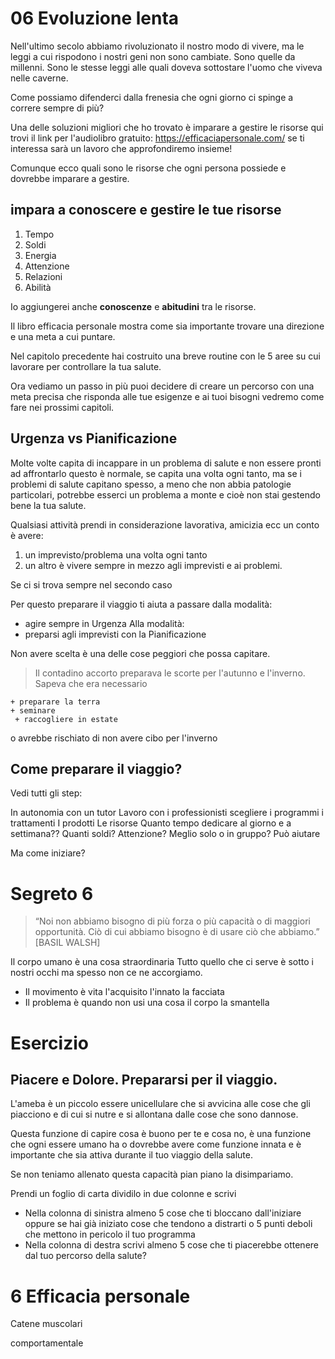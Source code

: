 # 06 Evoluzione lenta

Nell'ultimo secolo abbiamo rivoluzionato il nostro modo di vivere, ma le leggi a cui rispodono i nostri geni non sono cambiate. Sono quelle da millenni. Sono le stesse leggi alle quali doveva sottostare l'uomo che viveva nelle caverne.

Come possiamo difenderci dalla frenesia che ogni giorno ci spinge a correre sempre di più? 

Una delle soluzioni migliori che ho trovato è imparare a gestire le risorse qui trovi il link per l'audiolibro gratuito: https://efficaciapersonale.com/ se ti interessa sarà un lavoro che approfondiremo insieme! 

Comunque ecco quali sono le risorse che ogni persona possiede e dovrebbe imparare a gestire.

## impara a conoscere e gestire le tue risorse

1. Tempo
2. Soldi
3. Energia
4. Attenzione
5. Relazioni
6. Abilità

Io aggiungerei anche **conoscenze** e **abitudini** tra le risorse.

Il libro efficacia personale mostra come sia importante trovare una direzione e una meta a cui puntare.

Nel capitolo precedente hai costruito una breve routine con le 5 aree su cui lavorare per controllare la tua salute.

Ora vediamo un passo in più puoi decidere di creare un percorso con una meta precisa che risponda alle tue esigenze e ai tuoi bisogni vedremo come fare nei prossimi capitoli.

## Urgenza vs Pianificazione

Molte volte capita di incappare in un problema di salute e non essere pronti ad affrontarlo questo è normale, se capita una volta ogni tanto, ma se i problemi di salute capitano spesso, a meno che non abbia patologie particolari, potrebbe esserci un problema a monte e cioè non stai gestendo bene la tua salute.

Qualsiasi attività prendi in considerazione lavorativa, amicizia ecc un conto è avere:

1. un imprevisto/problema una volta ogni tanto
2. un altro è vivere sempre in mezzo agli imprevisti e ai problemi.

Se ci si trova sempre nel secondo caso

Per questo preparare il viaggio ti aiuta a passare dalla modalità:

- agire sempre in Urgenza
  Alla modalità:
- preparsi agli imprevisti con la Pianificazione

Non avere scelta è una delle cose peggiori che possa capitare.

> Il contadino accorto preparava le scorte per l'autunno e l'inverno.
> Sapeva che era necessario

    + preparare la terra
    + seminare
     + raccogliere in estate

o avrebbe rischiato di non avere cibo per l'inverno

## Come preparare il viaggio?

Vedi tutti gli step:

In autonomia con un tutor
Lavoro con i professionisti scegliere i programmi i trattamenti
I prodotti
Le risorse
Quanto tempo dedicare al giorno e a settimana??
Quanti soldi?
Attenzione?
Meglio solo o in gruppo? Può aiutare

Ma come iniziare?

# Segreto 6

> “Noi non abbiamo bisogno di più forza o più capacità o di maggiori opportunità. Ciò di cui abbiamo bisogno è di usare ciò che abbiamo.”  
> [BASIL WALSH]

Il corpo umano è una cosa straordinaria
Tutto quello che ci serve è sotto i nostri occhi ma spesso non ce ne accorgiamo.

- Il movimento è vita l'acquisito l'innato la facciata
- Il problema è quando non usi una cosa il corpo la smantella

# Esercizio

## Piacere e Dolore. Prepararsi per il viaggio.

L'ameba è un piccolo essere unicellulare che si avvicina alle cose che gli piacciono e di cui si nutre e si allontana dalle cose che sono dannose.

Questa funzione di capire cosa è buono per te e cosa no, è una funzione che ogni essere umano ha o dovrebbe avere come funzione innata e è importante che sia attiva durante il tuo viaggio della salute.

Se non teniamo allenato questa capacità pian piano la disimpariamo.

Prendi un foglio di carta dividilo in due colonne e scrivi

- Nella colonna di sinistra almeno 5 cose che ti bloccano dall'iniziare oppure se hai già iniziato cose che tendono a distrarti o 5 punti deboli che mettono in pericolo il tuo programma
- Nella colonna di destra scrivi almeno 5 cose che ti piacerebbe ottenere dal tuo percorso della salute?

# 6 Efficacia personale

Catene muscolari

comportamentale

<!--stackedit_data:
eyJoaXN0b3J5IjpbMTAyMjkxOTc4MiwtMTI4ODA5MzA1OCw1MT
c3NTU5MzYsLTg4MjQ2MDMwMSwtMTQ0MTk5NzM0Miw4NzM3NDA2
OTIsLTE3ODgxOTcxMjksMTQzNDQ0NTM0OCw1MDcyNDI3MzAsLT
I5MzYwMDQ4LC0yMDU0MjMyMjA1LDIxODU2NzQ2NywtMzMzODEz
NTEzXX0=
-->
